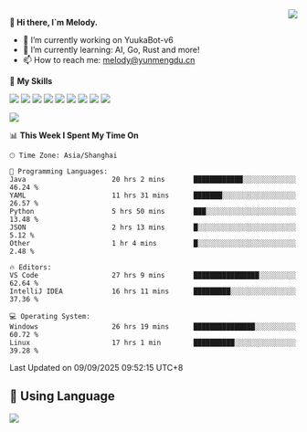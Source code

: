 <a href="#">
  <img align="right" src="https://github-readme-stats.vercel.app/api?username=melodyyuuka&count_private=true&show_icons=true" />
</a>

**👋 Hi there, I`m Melody.**

- 🔭 I’m currently working on YuukaBot-v6
- 🌱 I’m currently learning: AI, Go, Rust and more!
- 📫 How to reach me: melody@yunmengdu.cn

🌟 **My Skills** 

![](https://img.shields.io/badge/-Python-3e74a2?style=flat-square&logo=Python&logoColor=fff)
![](https://img.shields.io/badge/-Java-007396?style=flat-square&logo=OpenJDK&logoColor=fff)
![](https://img.shields.io/badge/-Node.js-339933?style=flat-square&logo=Node.js&logoColor=fff)
![](https://img.shields.io/badge/-Git-f05032?style=flat-square&logo=git&logoColor=fff)
![](https://img.shields.io/badge/-PostgreSQL-4169e1?style=flat-square&logo=PostgreSQL&logoColor=fff)
![](https://img.shields.io/badge/-Rust-000000?style=flat-square&logo=rust&logoColor=fff)
![](https://img.shields.io/badge/-VSCode-007acc?style=flat-square&logo=Visual-Studio-Code&logoColor=fff)
![](https://img.shields.io/badge/-FastAPI-009688?style=flat-square&logo=FastAPI&logoColor=fff)
![](https://img.shields.io/badge/-Linux-000000?style=flat-square&logo=Linux&logoColor=fff)


![](https://wakatime.com/badge/user/fa6dc0e2-47c5-4d2d-ae45-69fec6f2122c.svg)

<!--START_SECTION:waka-->
📊 **This Week I Spent My Time On** 

```text
🕑︎ Time Zone: Asia/Shanghai

💬 Programming Languages: 
Java                     20 hrs 2 mins       ████████████░░░░░░░░░░░░░   46.24 % 
YAML                     11 hrs 31 mins      ███████░░░░░░░░░░░░░░░░░░   26.57 % 
Python                   5 hrs 50 mins       ███░░░░░░░░░░░░░░░░░░░░░░   13.48 % 
JSON                     2 hrs 13 mins       █░░░░░░░░░░░░░░░░░░░░░░░░    5.12 % 
Other                    1 hr 4 mins         █░░░░░░░░░░░░░░░░░░░░░░░░    2.48 % 

🔥 Editors: 
VS Code                  27 hrs 9 mins       ████████████████░░░░░░░░░   62.64 % 
IntelliJ IDEA            16 hrs 11 mins      █████████░░░░░░░░░░░░░░░░   37.36 % 

💻 Operating System: 
Windows                  26 hrs 19 mins      ███████████████░░░░░░░░░░   60.72 % 
Linux                    17 hrs 1 min        ██████████░░░░░░░░░░░░░░░   39.28 % 
```


 Last Updated on 09/09/2025 09:52:15 UTC+8
<!--END_SECTION:waka-->

## 🥰 **Using Language**

![](https://github-readme-stats.vercel.app/api/wakatime?username=MelodyYuyuko&layout=compact&hide_border=true)
